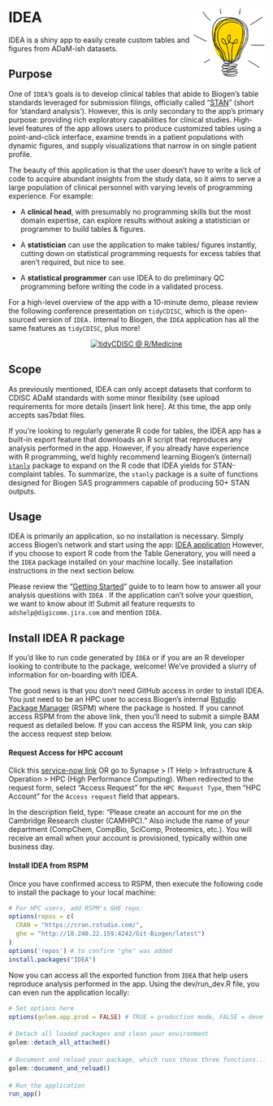 
<!-- README.md is generated from README.Rmd. Please edit that file -->

# IDEA <a href='https://github.biogen.com/pages/biometrics/SEER/'><img src="man/figures/app_ICON.png" align="right" height="139"/></a>

IDEA is a shiny app to easily create custom tables and figures from
ADaM-ish datasets.

## Purpose

One of `IDEA`‘s goals is to develop clinical tables that abide to
Biogen’s table standards leveraged for submission filings, officially
called
“[STAN](https://biib.sharepoint.com/:w:/r/sites/ADSTCS/DS&G/_layouts/15/Doc.aspx?sourcedoc=%7B86cf7567-db46-4983-9a12-fdc63e77cf98%7D&action=view&wdAccPdf=0&wdparaid=688A3ED1&CID=B3A09B8B-6A35-4F43-A484-5E9EF88CD5FA&wdLOR=c8053EEAB-66ED-4CA0-9B71-331B73267CD8)”
(short for ’standard analysis’). However, this is only secondary to the
app’s primary purpose: providing rich exploratory capabilities for
clinical studies. High-level features of the app allows users to produce
customized tables using a point-and-click interface, examine trends in a
patient populations with dynamic figures, and supply visualizations that
narrow in on single patient profile.

The beauty of this application is that the user doesn’t have to write a
lick of code to acquire abundant insights from the study data, so it
aims to serve a large population of clinical personnel with varying
levels of programming experience. For example:

-   A **clinical head**, with presumably no programming skills but the
    most domain expertise, can explore results without asking a
    statistician or programmer to build tables & figures.

-   A **statistician** can use the application to make tables/ figures
    instantly, cutting down on statistical programming requests for
    excess tables that aren’t required, but nice to see.

-   A **statistical programmer** can use IDEA to do preliminary QC
    programming before writing the code in a validated process.

For a high-level overview of the app with a 10-minute demo, please
review the following conference presentation on `tidyCDISC`, which is
the open-sourced version of `IDEA.` Internal to Biogen, the `IDEA`
application has all the same features as `tidyCDISC`, plus more!

<center>

[![tidyCDISC @
R/Medicine](man/figures/tidyCDISC_RMedicine_thumbnail.png)](https://youtu.be/QeHSjw-vU3U?t=103)

</center>

## Scope

As previously mentioned, IDEA can only accept datasets that conform to
CDISC ADaM standards with some minor flexibility (see upload
requirements for more details \[insert link here\]. At this time, the
app only accepts sas7bdat files.

If you’re looking to regularly generate R code for tables, the IDEA app
has a built-in export feature that downloads an R script that reproduces
any analysis performed in the app. However, if you already have
experience with R programming, we’d highly recommend learning Biogen’s
(internal)
[`stanly`](https://github.biogen.com/pages/biometrics/stanly/) package
to expand on the R code that IDEA yields for STAN-complaint tables. To
summarize, the `stanly` package is a suite of functions designed for
Biogen SAS programmers capable of producing 50+ STAN outputs.

## Usage

IDEA is primarily an application, so no installation is necessary.
Simply access Biogen’s network and start using the app: [IDEA
application](https://awshpc22133.abc.amazon.biogen.com/IDEA/) However,
if you choose to export R code from the Table Generatory, you will need
a the `IDEA` package installed on your machine locally. See installation
instructions in the next section below.

Please review the “[Getting
Started](https://github.biogen.com/pages/biometrics/IDEA/articles/IDEA.html)”
guide to to learn how to answer all your analysis questions with `IDEA`
. If the application can’t solve your question, we want to know about
it! Submit all feature requests to `adshelp@digicomm.jira.com` and
mention `IDEA`.

## Install IDEA R package

If you’d like to run code generated by `IDEA` or if you are an R
developer looking to contribute to the package, welcome! We’ve provided
a slurry of information for on-boarding with IDEA.

The good news is that you don’t need GitHub access in order to install
IDEA. You just need to be an HPC user to access Biogen’s internal
[Rstudio Package
Manager](http://10.240.22.159:4242/client/#/repos/5/packages/IDEA)
(RSPM) where the package is hosted. If you cannot access RSPM from the
above link, then you’ll need to submit a simple BAM request as detailed
below. If you can access the RSPM link, you can skip the access request
step below.

#### Request Access for HPC account

Click this [service-now
link](https://biogen.service-now.com/it?id=sc_cat_item&sys_id=e9b6a50edb026380846573198c96197f)
OR go to Synapse &gt; IT Help &gt; Infrastructure & Operation &gt; HPC
(High Performance Computing). When redirected to the request form,
select “Access Request” for the `HPC Request Type`, then “HPC Account”
for the `Access request` field that appears.

In the description field, type: “Please create an account for me on the
Cambridge Research cluster (CAMHPC).” Also include the name of your
department (CompChem, CompBio, SciComp, Proteomics, etc.). You will
receive an email when your account is provisioned, typically within one
business day.

#### Install IDEA from RSPM

Once you have confirmed access to RSPM, then execute the following code
to install the package to your local machine:

``` r
# For HPC users, add RSPM's GHE repo:
options(repos = c(
  CRAN = "https://cran.rstudio.com/",
  ghe = "http://10.240.22.159:4242/Git-Biogen/latest")
)
options('repos') # to confirm "ghe" was added
install.packages("IDEA")
```

Now you can access all the exported function from `IDEA` that help users
reproduce analysis performed in the app. Using the dev/run\_dev.R file,
you can even run the application locally:

``` r
# Set options here
options(golem.app.prod = FALSE) # TRUE = production mode, FALSE = development mode

# Detach all loaded packages and clean your environment
golem::detach_all_attached()

# Document and reload your package, which runs these three functions...
golem::document_and_reload()

# Run the application 
run_app()
```

